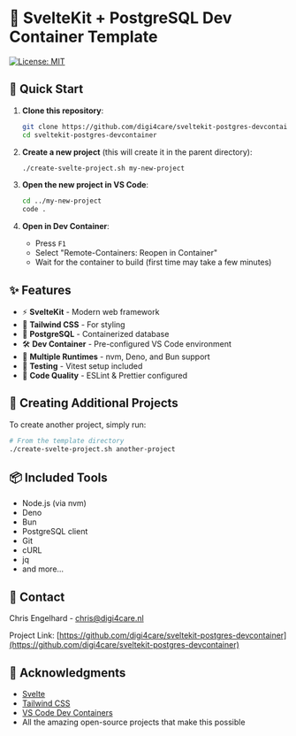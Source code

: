 # 🚀 SvelteKit + PostgreSQL Dev Container Template

[![License: MIT](https://img.shields.io/badge/License-MIT-blue.svg)](https://opensource.org/licenses/MIT)

## 🚀 Quick Start

1. **Clone this repository**:
   ```bash
   git clone https://github.com/digi4care/sveltekit-postgres-devcontainer.git
   cd sveltekit-postgres-devcontainer
   ```

2. **Create a new project** (this will create it in the parent directory):
   ```bash
   ./create-svelte-project.sh my-new-project
   ```

3. **Open the new project in VS Code**:
   ```bash
   cd ../my-new-project
   code .
   ```

4. **Open in Dev Container**:
   - Press `F1`
   - Select "Remote-Containers: Reopen in Container"
   - Wait for the container to build (first time may take a few minutes)

## ✨ Features

- ⚡ **SvelteKit** - Modern web framework
- 🎨 **Tailwind CSS** - For styling
- 🐘 **PostgreSQL** - Containerized database
- 🛠️ **Dev Container** - Pre-configured VS Code environment
- 🔌 **Multiple Runtimes** - nvm, Deno, and Bun support
- 🧪 **Testing** - Vitest setup included
- 🎯 **Code Quality** - ESLint & Prettier configured

## 🔄 Creating Additional Projects

To create another project, simply run:

```bash
# From the template directory
./create-svelte-project.sh another-project
```

## 📦 Included Tools

- Node.js (via nvm)
- Deno
- Bun
- PostgreSQL client
- Git
- cURL
- jq
- and more...

## 📧 Contact

Chris Engelhard - [chris@digi4care.nl](mailto:chris@digi4care.nl)

Project Link: [https://github.com/digi4care/sveltekit-postgres-devcontainer](https://github.com/digi4care/sveltekit-postgres-devcontainer)

## 🙏 Acknowledgments

- [Svelte](https://svelte.dev/)
- [Tailwind CSS](https://tailwindcss.com/)
- [VS Code Dev Containers](https://code.visualstudio.com/docs/remote/containers)
- All the amazing open-source projects that make this possible
